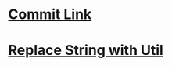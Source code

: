 # [Commit Link](https://github.com/nabim777/mentorship2023/pull/1/commits/bede7e107301f88c0ca775ca5af46c7705760219)

# [Replace String with Util](https://geeksforgeeks.org/node-js-util-format-method/)